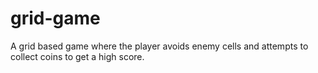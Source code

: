 # grid-game
A grid based game where the player avoids enemy cells and attempts to collect coins to get a high score.
